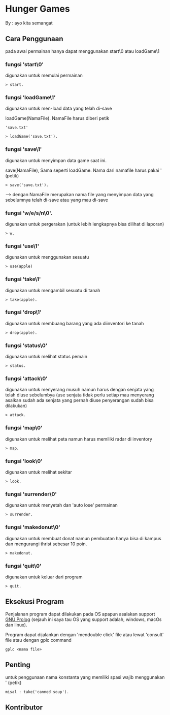 # Hunger Games
By : ayo kita semangat

## Cara Penggunaan
pada awal permainan hanya dapat menggunakan start\0 atau loadGame\1

### fungsi 'start\0'

digunakan untuk memulai permainan

```
> start.
```

### fungsi 'loadGame\1'

digunakan untuk men-load data yang telah di-save

loadGame(NamaFile). NamaFile harus diberi petik

```
'save.txt'
```

```
> loadGame('save.txt').
```

### fungsi 'save\1'

digunakan untuk menyimpan data game saat ini.

save(NamaFile), Sama seperti loadGame. Nama dari namafile harus pakai ' (petik)

```
> save('save.txt').
```

--> dengan NamaFile merupakan nama file yang menyimpan data yang sebelumnya telah di-save atau yang mau di-save

### fungsi 'w/e/s/n\0'.

digunakan untuk pergerakan (untuk lebih lengkapnya bisa dilihat di laporan)

```
> w.
```

### fungsi 'use\1'

digunakan untuk menggunakan sesuatu

```
> use(apple)
```

### fungsi 'take\1'

digunakan untuk mengambil sesuatu di tanah

```
> take(apple).
```

### fungsi 'drop\1'

digunakan untuk membuang barang yang ada diinventori ke tanah

```
> drop(apple).
```

### fungsi 'status\0'

digunakan untuk melihat status pemain

```
> status.
```

### fungsi 'attack\0'

digunakan untuk menyerang musuh namun harus dengan senjata yang telah diuse sebelumbya (use senjata tidak perlu setiap mau menyerang asalkan sudah ada senjata yang pernah diuse penyerangan sudah bisa dilakukan)

```
> attack.
```

### fungsi 'map\0'

digunakan untuk melihat peta namun harus memiliki radar di inventory

```
> map.
```

### fungsi 'look\0'

digunakan untuk melihat sekitar

```
> look.
```

### fungsi 'surrender\0'

digunakan untuk menyetah dan 'auto lose' permainan

```
> surrender.
```

### fungsi 'makedonut\0'

digunakan untuk membuat donat namun pembuatan hanya bisa di kampus dan mengurangi thrist sebesar 10 poin.

```
> makedonut.
```

### fungsi 'quit\0'

digunakan untuk keluar dari program

```
> quit.
```

## Eksekusi Program

Penjalanan program dapat dilakukan pada OS apapun asalakan support [GNU Prolog](http://www.gprolog.org/) (sejauh ini saya tau OS yang support adalah, windows, macOs dan linux).

Program dapat dijalankan dengan 'mendouble click' file atau lewat 'consult' file atau dengan gplc command

```
gplc <nama file>
```

## Penting

untuk penggunaan nama konstanta yang memiliki spasi wajib menggunakan ' (petik)

```
misal : take('canned soup').
```

## Kontributor